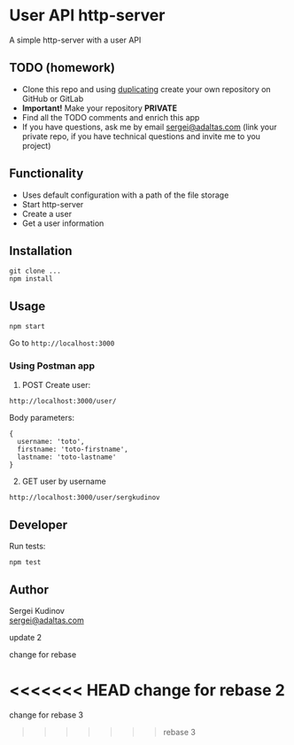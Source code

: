 # User API http-server

A simple http-server with a user API

##  TODO (homework)

* Clone this repo and using [duplicating](https://help.github.com/en/github/creating-cloning-and-archiving-repositories/duplicating-a-repository) create your own repository on GitHub or GitLab
* **Important!** Make your repository **PRIVATE**
* Find all the TODO comments and enrich this app
* If you have questions, ask me by email sergei@adaltas.com (link your private repo, if you have technical questions and invite me to you project)

## Functionality

* Uses default configuration with a path of the file storage
* Start http-server
* Create a user
* Get a user information

## Installation

```
git clone ...
npm install
```

## Usage

```
npm start
```

Go to `http://localhost:3000`

### Using Postman app

1. POST Create user:

```
http://localhost:3000/user/
```

Body parameters:
```
{
  username: 'toto',
  firstname: 'toto-firstname',
  lastname: 'toto-lastname'
}
```

2. GET user by username

```
http://localhost:3000/user/sergkudinov
```

## Developer

Run tests:
```
npm test
```

## Author

Sergei Kudinov   
sergei@adaltas.com

update 2

change for rebase

<<<<<<< HEAD
change for rebase 2
=======

change for rebase 3
>>>>>>> rebase 3
